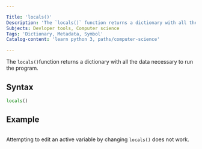 ```yaml
---

Title: 'locals()'
Description: 'The `locals()` function returns a dictionary with all the data necessary to run the program.'
Subjects: Devloper tools, Computer science
Tags: 'Dictionary, Metadata, Symbol'
Catalog-content: 'learn python 3, paths/computer-science'

---
```


The `locals()`function returns a dictionary with all the data necessary to run the program.

## Syntax

```py
locals()
```

## Example

```py

```

Attempting to edit an active variable by changing `locals()` does not work.
